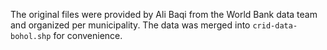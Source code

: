 The original files were provided by Ali Baqi from the World Bank data team and organized per municipality.
The data was merged into `crid-data-bohol.shp` for convenience.